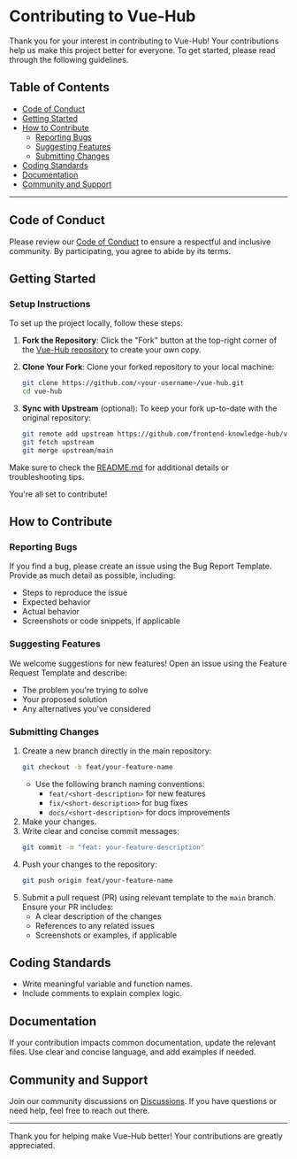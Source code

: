# Contributing to Vue-Hub

Thank you for your interest in contributing to Vue-Hub! Your contributions help us make this project better for everyone. To get started, please read through the following guidelines.

## Table of Contents

- [Code of Conduct](#code-of-conduct)
- [Getting Started](#getting-started)
- [How to Contribute](#how-to-contribute)
  - [Reporting Bugs](#reporting-bugs)
  - [Suggesting Features](#suggesting-features)
  - [Submitting Changes](#submitting-changes)
- [Coding Standards](#coding-standards)
- [Documentation](#documentation)
- [Community and Support](#community-and-support)

---

## Code of Conduct

Please review our [Code of Conduct](https://github.com/frontend-knowledge-hub/vue-hub?tab=coc-ov-file) to ensure a respectful and inclusive community. By participating, you agree to abide by its terms.

## Getting Started

### Setup Instructions

To set up the project locally, follow these steps:

1. **Fork the Repository**:
   Click the "Fork" button at the top-right corner of the [Vue-Hub repository](https://github.com/frontend-knowledge-hub/vue-hub) to create your own copy.

2. **Clone Your Fork**:
   Clone your forked repository to your local machine:
   ```bash
   git clone https://github.com/<your-username>/vue-hub.git
   cd vue-hub
   ```

3. **Sync with Upstream** (optional):
   To keep your fork up-to-date with the original repository:
   ```bash
   git remote add upstream https://github.com/frontend-knowledge-hub/vue-hub.git
   git fetch upstream
   git merge upstream/main
   ```

Make sure to check the [README.md](README.md) for additional details or troubleshooting tips.

You're all set to contribute!

## How to Contribute

### Reporting Bugs

If you find a bug, please create an issue using the Bug Report Template. Provide as much detail as possible, including:

- Steps to reproduce the issue
- Expected behavior
- Actual behavior
- Screenshots or code snippets, if applicable

### Suggesting Features

We welcome suggestions for new features! Open an issue using the Feature Request Template and describe:

- The problem you're trying to solve
- Your proposed solution
- Any alternatives you've considered

### Submitting Changes

1. Create a new branch directly in the main repository:
   ```bash
   git checkout -b feat/your-feature-name
   ```
   - Use the following branch naming conventions:
     - `feat/<short-description>` for new features
     - `fix/<short-description>` for bug fixes
     - `docs/<short-description>` for docs improvements
2. Make your changes.
3. Write clear and concise commit messages:
   ```bash
   git commit -m "feat: your-feature-description"
   ```
4. Push your changes to the repository:
   ```bash
   git push origin feat/your-feature-name
   ```
5. Submit a pull request (PR) using relevant template to the `main` branch. Ensure your PR includes:
   - A clear description of the changes
   - References to any related issues
   - Screenshots or examples, if applicable

## Coding Standards

- Write meaningful variable and function names.
- Include comments to explain complex logic.

## Documentation

If your contribution impacts common documentation, update the relevant files. Use clear and concise language, and add examples if needed.

## Community and Support

Join our community discussions on [Discussions](https://github.com/frontend-knowledge-hub/vue-hub/discussions). If you have questions or need help, feel free to reach out there.

---

Thank you for helping make Vue-Hub better! Your contributions are greatly appreciated.
